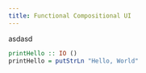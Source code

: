 ```yaml
---
title: Functional Compositional UI
---
```


asdasd

```haskell
printHello :: IO ()
printHello = putStrLn "Hello, World"
```

